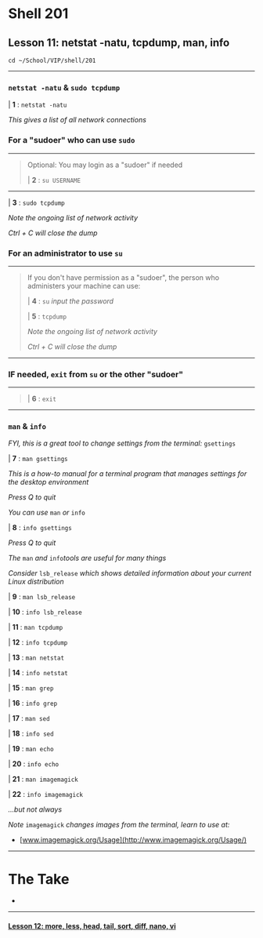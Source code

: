 # Shell 201
## Lesson 11: netstat -natu, tcpdump, man, info

`cd ~/School/VIP/shell/201`



___

### `netstat -natu` & `sudo tcpdump`

| **1** : `netstat -natu`

*This gives a list of all network connections*

### For a "sudoer" who can use `sudo`
>
___
> Optional: You may login as a "sudoer" if needed
>
> | **2** : `su USERNAME`
>
___

| **3** : `sudo tcpdump`

*Note the ongoing list of network activity*

*Ctrl + C will close the dump*

### For an administrator to use `su`
>
___
> If you don't have permission as a "sudoer", the person who administers your machine can use:
>
> | **4** : `su` *input the password*
>
> | **5** : `tcpdump`
>
> *Note the ongoing list of network activity*
>
> *Ctrl + C will close the dump*
>
___

### IF needed, `exit` from `su` or the other "sudoer"
>
___
>
> | **6** : `exit`
>
___

### `man` & `info`

*FYI, this is a great tool to change settings from the terminal:* `gsettings`

| **7** : `man gsettings`

*This is a how-to manual for a terminal program that manages settings for the desktop environment*

*Press Q to quit*

*You can use* `man` *or* `info`

| **8** : `info gsettings`

*Press Q to quit*

*The* `man` *and* `info`*tools are useful for many things*

*Consider* `lsb_release` *which shows detailed information about your current Linux distribution*

| **9** : `man lsb_release`

| **10** : `info lsb_release`

| **11** : `man tcpdump`

| **12** : `info tcpdump`

| **13** : `man netstat`

| **14** : `info netstat`

| **15** : `man grep`

| **16** : `info grep`

| **17** : `man sed`

| **18** : `info sed`

| **19** : `man echo`

| **20** : `info echo`

| **21** : `man imagemagick`

| **22** : `info imagemagick`

*...but not always*

*Note* `imagemagick` *changes images from the terminal, learn to use at:*
- [www.imagemagick.org/Usage](http://www.imagemagick.org/Usage/)

___

# The Take

-

___

#### [Lesson 12: more, less, head, tail, sort, diff, nano, vi](https://github.com/inkVerb/vip/blob/master/201-shell/Lesson-12.md)
